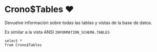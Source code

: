﻿---
SidebarGroup: "index-db-views"
---

# Crono$Tables ❤️


Devuelve información sobre todas las tablas y vistas de la base de datos. 


Es similar a la vista ANSI `INFORMATION_SCHEMA.TABLES`


```
select *
from Crono$Tables
```
